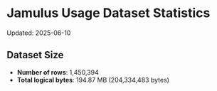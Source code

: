 # Jamulus Usage Dataset Statistics

Updated: 2025-06-10

## Dataset Size
- **Number of rows**: 1,450,394
- **Total logical bytes**: 194.87 MB (204,334,483 bytes)
